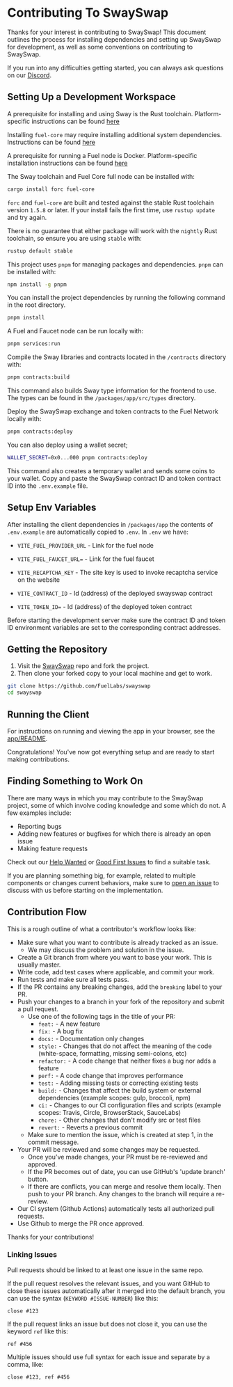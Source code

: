 # Contributing To SwaySwap

Thanks for your interest in contributing to SwaySwap! This document outlines the process for installing dependencies and setting up SwaySwap for development, as well as some conventions on contributing to SwaySwap.

If you run into any difficulties getting started, you can always ask questions on our [Discord](https://discord.gg/xfpK4Pe).

## Setting Up a Development Workspace

A prerequisite for installing and using Sway is the Rust toolchain. Platform-specific instructions can be found [here](https://www.rust-lang.org/tools/install)

Installing `fuel-core` may require installing additional system dependencies. Instructions can be found [here](https://github.com/FuelLabs/fuel-core#building)

A prerequisite for running a Fuel node is Docker. Platform-specific installation instructions can be found [here](https://docs.docker.com/get-docker/)

The Sway toolchain and Fuel Core full node can be installed with:

```sh
cargo install forc fuel-core
```

`forc` and `fuel-core` are built and tested against the stable Rust toolchain version `1.5.8` or later. If your install fails the first time, use `rustup update` and try again.

There is no guarantee that either package will work with the `nightly` Rust toolchain, so ensure you are using `stable` with:

```sh
rustup default stable
```

This project uses `pnpm` for managing packages and dependencies. `pnpm` can be installed with:

```sh
npm install -g pnpm
```

You can install the project dependencies by running the following command in the root directory.

```sh
pnpm install
```

A Fuel and Faucet node can be run locally with:

```sh
pnpm services:run
```

Compile the Sway libraries and contracts located in the `/contracts` directory with:

```sh
pnpm contracts:build
```

This command also builds Sway type information for the frontend to use. The types can be found in the `/packages/app/src/types` directory.

Deploy the SwaySwap exchange and token contracts to the Fuel Network locally with:

```sh
pnpm contracts:deploy
```

You can also deploy using a wallet secret;

```sh
WALLET_SECRET=0x0...000 pnpm contracts:deploy
```

This command also creates a temporary wallet and sends some coins to your wallet. Copy and paste the SwaySwap contract ID and token contract ID into the `.env.example` file.

## Setup Env Variables

After installing the client dependencies in `/packages/app` the contents of `.env.example` are automatically copied to `.env`. In `.env` we have:

- `VITE_FUEL_PROVIDER_URL` - Link for the fuel node

- `VITE_FUEL_FAUCET_URL=` - Link for the fuel faucet

- `VITE_RECAPTCHA_KEY` - The site key is used to invoke recaptcha service on the website

- `VITE_CONTRACT_ID` - Id (address) of the deployed swayswap contract

- `VITE_TOKEN_ID=` - Id (address) of the deployed token contract

Before starting the development server make sure the contract ID and token ID environment variables are set to the corresponding contract addresses.

## Getting the Repository

1. Visit the [SwaySwap](https://github.com/FuelLabs/swayswap) repo and fork the project.
2. Then clone your forked copy to your local machine and get to work.

```sh
git clone https://github.com/FuelLabs/swayswap
cd swayswap
```

## Running the Client

For instructions on running and viewing the app in your browser, see the [app/README](./packages/app/README.md).

Congratulations! You've now got everything setup and are ready to start making contributions.

## Finding Something to Work On

There are many ways in which you may contribute to the SwaySwap project, some of which involve coding knowledge and some which do not. A few examples include:

- Reporting bugs
- Adding new features or bugfixes for which there is already an open issue
- Making feature requests

Check out our [Help Wanted](https://github.com/FuelLabs/swayswap/issues?q=is%3Aopen+is%3Aissue+label%3A%22help+wanted%22) or [Good First Issues](https://github.com/FuelLabs/swayswap/issues?q=is%3Aissue+is%3Aopen+label%3A%22good+first+issue%22) to find a suitable task.

If you are planning something big, for example, related to multiple components or changes current behaviors, make sure to [open an issue](https://github.com/FuelLabs/swayswap/issues/new) to discuss with us before starting on the implementation.

## Contribution Flow

This is a rough outline of what a contributor's workflow looks like:

- Make sure what you want to contribute is already tracked as an issue.
  - We may discuss the problem and solution in the issue.
- Create a Git branch from where you want to base your work. This is usually master.
- Write code, add test cases where applicable, and commit your work.
- Run tests and make sure all tests pass.
- If the PR contains any breaking changes, add the `breaking` label to your PR.
- Push your changes to a branch in your fork of the repository and submit a pull request.
  - Use one of the following tags in the title of your PR:
    - `feat:` - A new feature
    - `fix:` - A bug fix
    - `docs:` - Documentation only changes
    - `style:` - Changes that do not affect the meaning of the code (white-space, formatting, missing semi-colons, etc)
    - `refactor:` - A code change that neither fixes a bug nor adds a feature
    - `perf:` - A code change that improves performance
    - `test:` - Adding missing tests or correcting existing tests
    - `build:` - Changes that affect the build system or external dependencies (example scopes: gulp, broccoli, npm)
    - `ci:` - Changes to our CI configuration files and scripts (example scopes: Travis, Circle, BrowserStack, SauceLabs)
    - `chore:` - Other changes that don't modify src or test files
    - `revert:` - Reverts a previous commit
  - Make sure to mention the issue, which is created at step 1, in the commit message.
- Your PR will be reviewed and some changes may be requested.
  - Once you've made changes, your PR must be re-reviewed and approved.
  - If the PR becomes out of date, you can use GitHub's 'update branch' button.
  - If there are conflicts, you can merge and resolve them locally. Then push to your PR branch.
    Any changes to the branch will require a re-review.
- Our CI system (Github Actions) automatically tests all authorized pull requests.
- Use Github to merge the PR once approved.

Thanks for your contributions!

### Linking Issues

Pull requests should be linked to at least one issue in the same repo.

If the pull request resolves the relevant issues, and you want GitHub to close these issues automatically after it merged into the default branch, you can use the syntax (`KEYWORD #ISSUE-NUMBER`) like this:

```
close #123
```

If the pull request links an issue but does not close it, you can use the keyword `ref` like this:

```
ref #456
```

Multiple issues should use full syntax for each issue and separate by a comma, like:

```
close #123, ref #456
```
